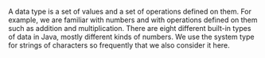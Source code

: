A data type is a set of values and a set of operations defined on them. For example, we are familiar with numbers and with operations defined on them such as addition and multiplication. There are eight different built-in types of data in Java, mostly different kinds of numbers. We use the system type for strings of characters so frequently that we also consider it here.
